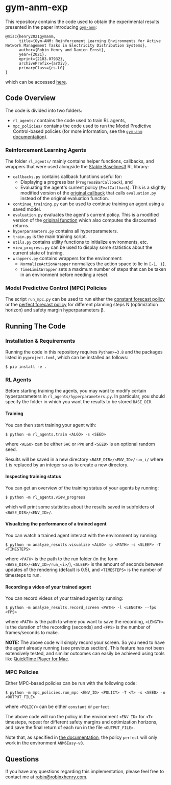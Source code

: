 # gym-anm-exp

This repository contains the code used to obtain the experimental results presented in
the paper introducing [`gym-anm`](https://github.com/robinhenry/gym-anm):
```
@misc{henry2021gymanm,
      title={Gym-ANM: Reinforcement Learning Environments for Active Network Management Tasks in Electricity Distribution Systems}, 
      author={Robin Henry and Damien Ernst},
      year={2021},
      eprint={2103.07932},
      archivePrefix={arXiv},
      primaryClass={cs.LG}
}
```
which can be accessed [here](https://arxiv.org/abs/2103.07932).

## Code Overview
The code is divided into two folders:
- `rl_agents/` contains the code used to train RL agents,
- `mpc_policies/` contains the code used to run the Model Predictive Control-based policies
  (for more information, see the [`gym-anm` documentation](https://gym-anm.readthedocs.io/en/latest/topics/mpc.html)).

### Reinforcement Learning Agents
The folder `rl_agents/` mainly contains helper functions, callbacks, and wrappers that
were used alongside the [Stable Baselines3](https://github.com/DLR-RM/stable-baselines3) RL library:
* `callbacks.py` contains callback functions useful for:
  * Displaying a progress bar (`ProgressBarCallback`), and
  * Evaluating the agent's current policy (`EvalCallback`). This is a slightly modified version
    of the [original callback](https://github.com/DLR-RM/stable-baselines3/blob/master/stable_baselines3/common/callbacks.py#L261)
    that calls `evaluation.py` instead of the original evaluation function.
* `continue_training.py` can be used to continue training an agent using a saved model.
* `evaluation.py` evaluates the agent's current policy. This is a modified version of the 
  [original function](https://github.com/DLR-RM/stable-baselines3/blob/master/stable_baselines3/common/evaluation.py)
  which also computes the discounted returns.
* `hyperparameters.py` contains all hyperparameters.
* `train.py` is the main training script.
* `utils.py` contains utility functions to initialize environments, etc.
* `view_progress.py` can be used to display some statistics about the current state of training.
* `wrappers.py` contains wrappers for the environment:
  * `NormalizeActionWrapper` normalizes the action space to lie in `[-1, 1]`.
  * `TimeLimitWrapper` sets a maximum number of steps that can be taken in an environment before needing a reset.

### Model Predictive Control (MPC) Policies
The script `run_mpc.py` can be used to run either the
[constant forecast policy](https://gym-anm.readthedocs.io/en/latest/topics/mpc.html#constant-forecast) or the
[perfect forecast policy](https://gym-anm.readthedocs.io/en/latest/topics/mpc.html#perfect-forecast) for different
planning steps N (optimization horizon) and safety margin hyperparameters &beta;.

## Running The Code

### Installation & Requirements
Running the code in this repository requires `Python>=3.8` and the packages listed in `pyproject.toml`, which 
can be installed as follows:
```
$ pip install -e .
```

### RL Agents
Before starting training the agents, you may want to modify certain hyperparameters in `rl_agents/hyperparameters.py`.
In particular, you should specify the folder in which you want the results to be stored `BASE_DIR`.

#### Training
You can then start training your agent with:
```
$ python -m rl_agents.train <ALGO> -s <SEED>
```
where `<ALGO>` can be either `SAC` or `PPO` and `<SEED>` is an optional random seed.

Results will be saved in a new directory `<BASE_DIR>/<ENV_ID>/run_i/` where `i` is replaced by an integer
so as to create a new directory.

#### Inspecting training status
You can get an overview of the training status of your agents by running:
```
$ python -m rl_agents.view_progress
```
which will print some statistics about the results saved in subfolders of `<BASE_DIR>/<ENV_ID>/`.

#### Visualizing the performance of a trained agent
You can watch a trained agent interact with the environment by running:
```
$ python -m analyze_results.visualize <ALGO> -p <PATH> -s <SLEEP> -T <TIMESTEPS>
```
where `<PATH>` is the path to the run folder (in the form `<BASE_DIR>/<ENV_ID>/run_<i>/`), `<SLEEP>` is
the amount of seconds between updates of the rendering (default is 0.5), and `<TIMESTEPS>` is the number
of timesteps to run.

#### Recording a video of your trained agent
You can record videos of your trained agent by running:
```
$ python -m analyze_results.record_screen <PATH> -l <LENGTH> --fps <FPS>
```
where `<PATH>` is the path to where you want to save the recording, `<LENGTH>` is the duration of the 
recording (seconds) and `<FPS>` is the number of frames/seconds to make.

**NOTE:** The above code will simply record your screen. So you need to have the agent already running 
(see previous section). This feature has not been extensively tested, and similar outcomes can easily
be achieved using tools like [QuickTime Player for Mac](https://libguides.rowan.edu/c.php?g=248114&p=4711659).

### MPC Policies
Either MPC-based policies can be run with the following code:
```
$ python -m mpc_policies.run_mpc <ENV_ID> <POLICY> -T <T> -s <SEED> -o <OUTPUT_FILE>
```
where `<POLICY>` can be either `constant` or `perfect`.

The above code will run the policy in the environment `<ENV_ID>` for `<T>` timesteps, repeat
for different safety margins and optimization horizons, and save the final return of each run
in the file `<OUTPUT_FILE>`.

Note that, as specified in [the documentation](https://gym-anm.readthedocs.io/en/latest/topics/mpc.html),
the policy `perfect` will only work in the environment `ANM6Easy-v0`.


## Questions
If you have any questions regarding this implementation, please feel free to contact me at
robin@robinxhenry.com.
